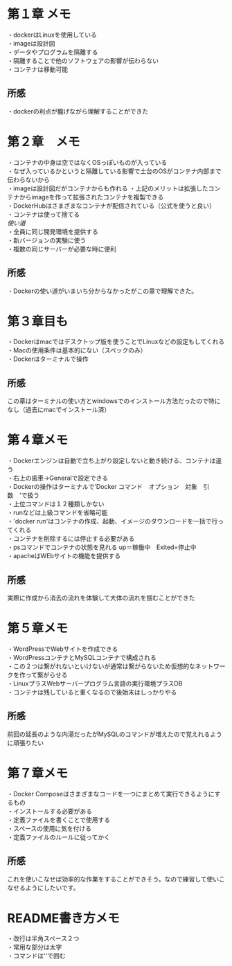# 第１章 メモ
・dockerはLinuxを使用している  
・imageは設計図  
・データやプログラムを隔離する  
・隔離することで他のソフトウェアの影響が伝わらない  
・コンテナは移動可能

## 所感
・dockerの利点が朧げながら理解することができた  


# 第２章　メモ
・コンテナの中身は空ではなくOSっぽいものが入っている  
・なぜ入っているかというと隔離している影響で土台のOSがコンテナ内部まで伝わらないから    
・imageは設計図だがコンテナからも作れる 
・上記のメリットは拡張したコンテナからimageを作って拡張されたコンテナを複製できる  
・DockerHubはさまざまなコンテナが配信されている（公式を使うと良い）  
・コンテナは使って捨てる  
_使い道_  
・全員に同じ開発環境を提供する  
・新バージョンの実験に使う  
・複数の同じサーバーが必要な時に便利  

## 所感  
・Dockerの使い道がいまいち分からなかったがこの章で理解できた。  


# 第３章目も
・Dockerはmacではデスクトップ版を使うことでLinuxなどの設定もしてくれる    
・Macの使用条件は基本的にない（スペックのみ）  
・Dockerはターミナルで操作  

## 所感
この章はターミナルの使い方とwindowsでのインストール方法だったので特になし（過去にmacでインストール済）  

# 第４章メモ
・Dockerエンジンは自動で立ち上がり設定しないと動き続ける、コンテナは違う  
・右上の歯車→Generalで設定できる   
・Dockerの操作はターミナルで'Docker コマンド　オプション　対象　引数　'で扱う   
・上位コマンドは１２種類しかない   
・runなどは上級コマンドを省略可能   
・'docker run'はコンテナの作成、起動、イメージのダウンロードを一括で行ってくれる   
・コンテナを削除するには停止する必要がある   
・psコマンドでコンテナの状態を見れる up＝稼働中　Exited=停止中   
・apacheはWEbサイトの機能を提供する   

## 所感
実際に作成から消去の流れを体験して大体の流れを掴むことができた


# 第５章メモ
・WordPressでWebサイトを作成できる  
・WordPressコンテナとMySQLコンテナで構成される  
・この２つは繋がれないといけないが通常は繋がらないため仮想的なネットワークを作って繋がらせる  
・LinuxプラスWebサーバープログラム言語の実行環境プラスDB  
・コンテナは残していると重くなるので後始末はしっかりやる  

## 所感
前回の延長のような内湯だったがMySQLのコマンドが増えたので覚えれるように頑張りたい  

# 第７章メモ
・Docker Composeはさまざまなコードを一つにまとめて実行できるようにするもの  
・インストールする必要がある   
・定義ファイルを書くことで使用する   
・スペースの使用に気を付ける   
・定義ファイルのルールに従ってかく   


## 所感
これを使いこなせば効率的な作業をすることができそう。なので練習して使いこなせるようにしたいです。  


# README書き方メモ
・改行は半角スペース２つ   
・常用な部分は太字   
・コマンドは''で囲む   




